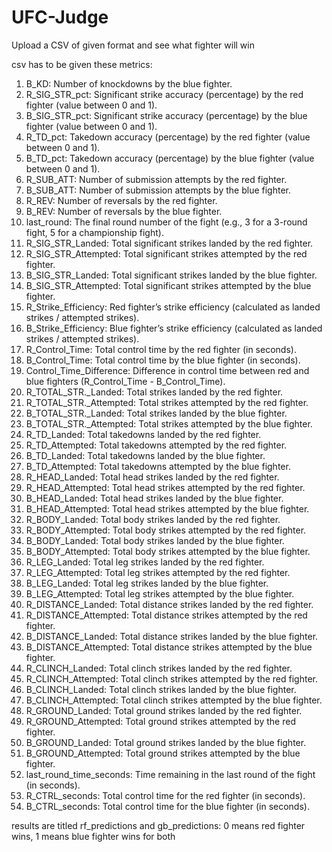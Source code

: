# UFC-Judge
Upload a CSV of given format and see what fighter will win


csv has to be given these metrics: 

1. B_KD: Number of knockdowns by the blue fighter.
2. R_SIG_STR_pct: Significant strike accuracy (percentage) by the red fighter (value between 0 and 1).
3. B_SIG_STR_pct: Significant strike accuracy (percentage) by the blue fighter (value between 0 and 1).
4. R_TD_pct: Takedown accuracy (percentage) by the red fighter (value between 0 and 1).
5. B_TD_pct: Takedown accuracy (percentage) by the blue fighter (value between 0 and 1).
6. R_SUB_ATT: Number of submission attempts by the red fighter.
7. B_SUB_ATT: Number of submission attempts by the blue fighter.
8. R_REV: Number of reversals by the red fighter.
9. B_REV: Number of reversals by the blue fighter.
10. last_round: The final round number of the fight (e.g., 3 for a 3-round fight, 5 for a championship fight).
11. R_SIG_STR_Landed: Total significant strikes landed by the red fighter.
12. R_SIG_STR_Attempted: Total significant strikes attempted by the red fighter.
13. B_SIG_STR_Landed: Total significant strikes landed by the blue fighter.
14. B_SIG_STR_Attempted: Total significant strikes attempted by the blue fighter.
15. R_Strike_Efficiency: Red fighter’s strike efficiency (calculated as landed strikes / attempted strikes).
16. B_Strike_Efficiency: Blue fighter’s strike efficiency (calculated as landed strikes / attempted strikes).
17. R_Control_Time: Total control time by the red fighter (in seconds).
18. B_Control_Time: Total control time by the blue fighter (in seconds).
19. Control_Time_Difference: Difference in control time between red and blue fighters (R_Control_Time - B_Control_Time).
20. R_TOTAL_STR._Landed: Total strikes landed by the red fighter.
21. R_TOTAL_STR._Attempted: Total strikes attempted by the red fighter.
22. B_TOTAL_STR._Landed: Total strikes landed by the blue fighter.
23. B_TOTAL_STR._Attempted: Total strikes attempted by the blue fighter.
24. R_TD_Landed: Total takedowns landed by the red fighter.
25. R_TD_Attempted: Total takedowns attempted by the red fighter.
26. B_TD_Landed: Total takedowns landed by the blue fighter.
27. B_TD_Attempted: Total takedowns attempted by the blue fighter.
28. R_HEAD_Landed: Total head strikes landed by the red fighter.
29. R_HEAD_Attempted: Total head strikes attempted by the red fighter.
30. B_HEAD_Landed: Total head strikes landed by the blue fighter.
31. B_HEAD_Attempted: Total head strikes attempted by the blue fighter.
32. R_BODY_Landed: Total body strikes landed by the red fighter.
33. R_BODY_Attempted: Total body strikes attempted by the red fighter.
34. B_BODY_Landed: Total body strikes landed by the blue fighter.
35. B_BODY_Attempted: Total body strikes attempted by the blue fighter.
36. R_LEG_Landed: Total leg strikes landed by the red fighter.
37. R_LEG_Attempted: Total leg strikes attempted by the red fighter.
38. B_LEG_Landed: Total leg strikes landed by the blue fighter.
39. B_LEG_Attempted: Total leg strikes attempted by the blue fighter.
40. R_DISTANCE_Landed: Total distance strikes landed by the red fighter.
41. R_DISTANCE_Attempted: Total distance strikes attempted by the red fighter.
42. B_DISTANCE_Landed: Total distance strikes landed by the blue fighter.
43. B_DISTANCE_Attempted: Total distance strikes attempted by the blue fighter.
44. R_CLINCH_Landed: Total clinch strikes landed by the red fighter.
45. R_CLINCH_Attempted: Total clinch strikes attempted by the red fighter.
46. B_CLINCH_Landed: Total clinch strikes landed by the blue fighter.
47. B_CLINCH_Attempted: Total clinch strikes attempted by the blue fighter.
48. R_GROUND_Landed: Total ground strikes landed by the red fighter.
49. R_GROUND_Attempted: Total ground strikes attempted by the red fighter.
50. B_GROUND_Landed: Total ground strikes landed by the blue fighter.
51. B_GROUND_Attempted: Total ground strikes attempted by the blue fighter.
52. last_round_time_seconds: Time remaining in the last round of the fight (in seconds).
53. R_CTRL_seconds: Total control time for the red fighter (in seconds).
54. B_CTRL_seconds: Total control time for the blue fighter (in seconds).

results are titled rf_predictions and gb_predictions: 0 means red fighter wins, 1 means blue fighter wins for both
